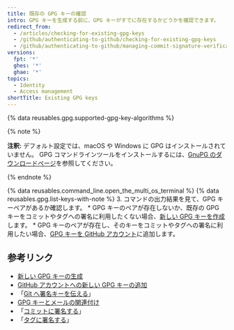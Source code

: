 ```yaml
---
title: 既存の GPG キーの確認
intro: GPG キーを生成する前に、GPG キーがすでに存在するかどうかを確認できます。
redirect_from:
  - /articles/checking-for-existing-gpg-keys
  - /github/authenticating-to-github/checking-for-existing-gpg-keys
  - /github/authenticating-to-github/managing-commit-signature-verification/checking-for-existing-gpg-keys
versions:
  fpt: '*'
  ghes: '*'
  ghae: '*'
topics:
  - Identity
  - Access management
shortTitle: Existing GPG keys
---
```


{% data reusables.gpg.supported-gpg-key-algorithms %}

{% note %}

**注釈:** デフォルト設定では、macOS や Windows に GPG はインストールされていません。 GPG コマンドラインツールをインストールするには、[GnuPG のダウンロードページ](https://www.gnupg.org/download/)を参照してください。

{% endnote %}

{% data reusables.command_line.open_the_multi_os_terminal %}
{% data reusables.gpg.list-keys-with-note %}
3. コマンドの出力結果を見て、GPG キーペアがあるか確認します。
    * GPG キーのペアが存在しないか、既存の GPG キーをコミットやタグへの署名に利用したくない場合、[新しい GPG キーを作成](/articles/generating-a-new-gpg-key)します。
    * GPG キーのペアが存在し、そのキーをコミットやタグへの署名に利用したい場合、[GPG キーを GitHub アカウント](/articles/adding-a-new-gpg-key-to-your-github-account)に追加します。

## 参考リンク

* [新しい GPG キーの生成](/articles/generating-a-new-gpg-key)
* [GitHub アカウントへの新しい GPG キーの追加](/articles/adding-a-new-gpg-key-to-your-github-account)
* 「[Git へ署名キーを伝える](/articles/telling-git-about-your-signing-key)」
* [GPG キーとメールの関連付け](/articles/associating-an-email-with-your-gpg-key)
* 「[コミットに署名する](/articles/signing-commits)」
* 「[タグに署名する](/articles/signing-tags)」

